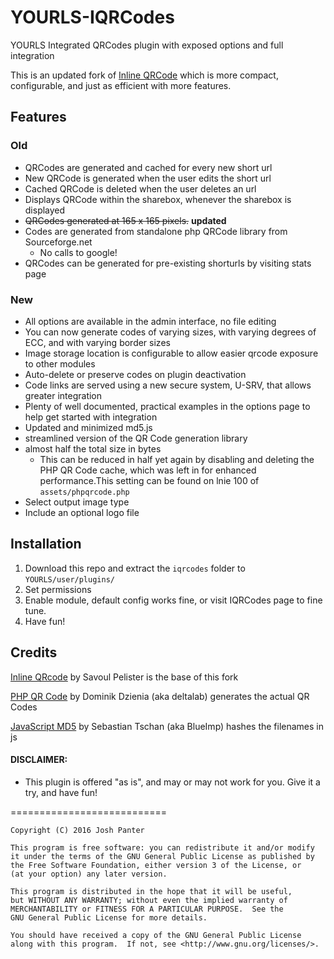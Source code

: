 # YOURLS-IQRCodes
YOURLS Integrated QRCodes plugin with exposed options and full integration

This is an updated fork of [Inline QRCode](http://techlister.com/plugins-2/qrcode-plugin-for-yourls/354/) which is more compact, configurable, and just as efficient with more features.

## Features
### Old
* QRCodes are generated and cached for every new short url
* New QRCode is generated when the user edits the short url
* Cached QRCode is deleted when the user deletes an url
* Displays QRCode within the sharebox, whenever the sharebox is displayed
* ~~QRCodes generated at 165 x 165 pixels.~~ __updated__
* Codes are generated from standalone php QRCode library from Sourceforge.net
  * No calls to google!
* QRCodes can be generated for pre-existing shorturls by visiting stats page

### New
* All options are available in the admin interface, no file editing
* You can now generate codes of varying sizes, with varying degrees of ECC, and with varying border sizes
* Image storage location is configurable to allow easier qrcode exposure to other modules
* Auto-delete or preserve codes on plugin deactivation
* Code links are served using a new secure system, U-SRV, that allows greater integration
* Plenty of well documented, practical examples in the options page to help get started with integration
* Updated and minimized md5.js
* streamlined version of the QR Code generation library
* almost half the total size in bytes
  * This can be reduced in half yet again by disabling and deleting the PHP QR Code cache, which was left in for enhanced performance.This setting can be found on lnie 100 of `assets/phpqrcode.php`
 * Select output image type
 * Include an optional logo file
  
## Installation
1. Download this repo and extract the `iqrcodes` folder to `YOURLS/user/plugins/`
2. Set permissions
3. Enable module, default config works fine, or visit IQRCodes page to fine tune.
4. Have fun!

## Credits
[Inline QRcode](http://techlister.com/plugins-2/qrcode-plugin-for-yourls/354/) by Savoul Pelister is the base of this fork

[PHP QR Code](http://phpqrcode.sourceforge.net/) by Dominik Dzienia (aka deltalab) generates the actual QR Codes

[JavaScript MD5](https://blueimp.github.io/JavaScript-MD5/) by Sebastian Tschan (aka BlueImp) hashes the filenames in js

#### DISCLAIMER:
* This plugin is offered "as is", and may or may not work for you. Give it a try, and have fun!

===========================

    Copyright (C) 2016 Josh Panter

    This program is free software: you can redistribute it and/or modify
    it under the terms of the GNU General Public License as published by
    the Free Software Foundation, either version 3 of the License, or
    (at your option) any later version.

    This program is distributed in the hope that it will be useful,
    but WITHOUT ANY WARRANTY; without even the implied warranty of
    MERCHANTABILITY or FITNESS FOR A PARTICULAR PURPOSE.  See the
    GNU General Public License for more details.

    You should have received a copy of the GNU General Public License
    along with this program.  If not, see <http://www.gnu.org/licenses/>.

